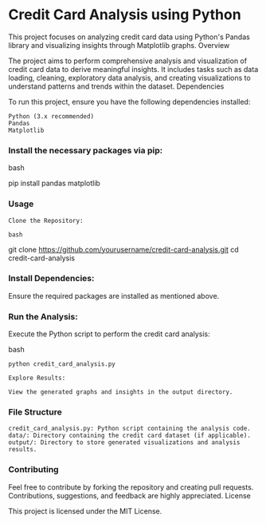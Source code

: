 # Credit Card Analysis using Python

This project focuses on analyzing credit card data using Python's Pandas library and visualizing insights through Matplotlib graphs.
Overview

The project aims to perform comprehensive analysis and visualization of credit card data to derive meaningful insights. It includes tasks such as data loading, cleaning, exploratory data analysis, and creating visualizations to understand patterns and trends within the dataset.
Dependencies

To run this project, ensure you have the following dependencies installed:

    Python (3.x recommended)
    Pandas
    Matplotlib

### Install the necessary packages via pip:

bash

pip install pandas matplotlib

### Usage

    Clone the Repository:

    bash

git clone https://github.com/yourusername/credit-card-analysis.git
cd credit-card-analysis

### Install Dependencies:

Ensure the required packages are installed as mentioned above.

### Run the Analysis:

Execute the Python script to perform the credit card analysis:

bash

    python credit_card_analysis.py

    Explore Results:

    View the generated graphs and insights in the output directory.

### File Structure

    credit_card_analysis.py: Python script containing the analysis code.
    data/: Directory containing the credit card dataset (if applicable).
    output/: Directory to store generated visualizations and analysis results.

### Contributing

Feel free to contribute by forking the repository and creating pull requests. Contributions, suggestions, and feedback are highly appreciated.
License

This project is licensed under the MIT License.
